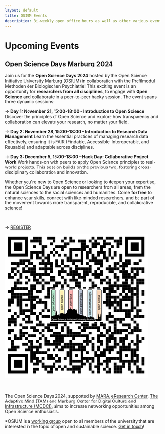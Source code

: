 ```yaml
---
layout: default
title: OSIUM Events
description: Bi-weekly open office hours as well as other various events.
---
```



# Upcoming Events

## Open Science Days Marburg 2024

Join us for the **Open Science Days 2024** hosted by the Open Science Initiative University Marburg (OSIUM) in collaboration with the Profilmodul Methoden der Biologischen Psychiatrie! This exciting event is an opportunity for **researchers from all disciplines**, to engage with **Open Science** and collaborate in a peer-to-peer hacky session. The event spans three dynamic sessions:

→ **Day 1: November 21, 15:00-18:00 – Introduction to Open Science**
Discover the principles of Open Science and explore how transparency and collaboration can elevate your research, no matter your field.

→ **Day 2: November 28, 15:00-18:00 – Introduction to Research Data Management**
Learn the essential practices of managing research data effectively, ensuring it is FAIR (Findable, Accessible, Interoperable, and Reusable) and adaptable across disciplines.

→ **Day 3: December 5, 15:00-18:00 – Hack Day: Collaborative Project Work**
Work hands-on with peers to apply Open Science principles to real-world projects. This session builds on the previous two, fostering cross-disciplinary collaboration and innovation.

Whether you're new to Open Science or looking to deepen your expertise, the Open Science Days are open to researchers from all areas, from the natural sciences to the social sciences and humanities. Come **for free** to enhance your skills, connect with like-minded researchers, and be part of the movement towards more transparent, reproducible, and collaborative science!

<br>

→ <a href="https://forms.gle/AQAYYaKWYp1oYmnGA">REGISTER</a>

![TTT-Logo](./assets/images/QR-Code_OSIUM-calendar-page.png)

<br>


The Open Science Days 2024, supported by <a href="https://www.uni-marburg.de/de/mara">MARA</a>, <a href="https://www.uni-marburg.de/de/forschung/kontakt/eresearch">eResearch Center</a>, <!-- <a href="https://fid-media.de/">Fachinformationsdienst Kommunikations- und Medienwissenschaften (FID Media)</a>  , <a href="https://www.uni-marburg.de/de/ub">University Library</a> --> <a href="https://www.theadaptivemind.de/">The Adaptive Mind (TAM)</a> and <a href="https://www.uni-marburg.de/de/mcdci">Marburg Center for Digital Culture and Infrastructure (MCDCI)</a>, aims to increase networking opportunities among Open Science enthusiasts.

*OSIUM is a <a href="https://www.uni-marburg.de/de/mara/vernetzung/wissenschaftsgruppen/arbeitsgruppe-35/arbeitsgruppe-35-open-science-initiative-university-marburg-2018">working group</a> open to all members of the university that are interested in the topic of open and sustainable science. <a href="https://openscienceinitiativeuniversitymarburg.github.io/join.html">Get in touch</a>!


<br>
